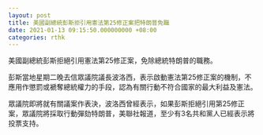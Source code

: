```yaml
---
layout: post
title: 美國副總統彭斯拒引用憲法第25修正案把特朗普免職
date: 2021-01-13 09:15:50.000000000 +08:00
categories: rthk
---
```


美國副總統彭斯拒絕引用憲法第25修正案，免除總統特朗普的職務。

彭斯當地星期二晚去信眾議院議長波洛西，表示啟動憲法第25修正案的機制，不應用作懲罰或褫奪總統權力的手段，認為有關行動不符合國家的最大利益及憲法。

眾議院即將就有關議案作表決，波洛西曾經表示，如果彭斯拒絕引用第25修正案，眾議院將採取行動彈劾特朗普，美聯社報道，至少有3名共和黨人已經表示將投票支持。
